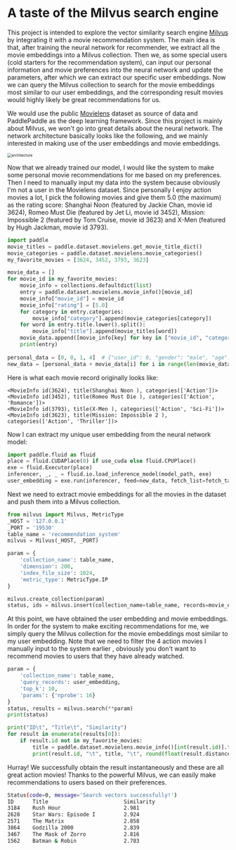 



# A taste of the Milvus search engine

This project is intended to explore the vector similarity search engine [Milvus](https://milvus.io/) by integrating it with a movie recommendation system. The main idea is that, after training the neural network for recommender, we extract all the movie embeddings into a Milvus collection. Then we, as some special users (cold starters for the recommendation system), can input our personal information and movie preferences into the neural network and update the parameters, after which we can extract our specific user embeddings.  Now we can query the Milvus collection to search for the movie embeddings most similar to our user embeddings, and the corresponding result movies would highly likely be great recommendations for us.

We would use the public [Movielens](https://grouplens.org/datasets/movielens/) dataset as source of data and PaddlePaddle as the deep learning framework. Since this project is mainly about Milvus, we won't go into great details about the neural network. The network architecture basically looks like the following, and we mainly interested in making use of the user embeddings and movie embeddings. 

<img src="https://upload-images.jianshu.io/upload_images/10870953-4bb7caf9311cfa65.png?imageMogr2/auto-orient/strip%7CimageView2/2/w/1240" alt="architecture" style="zoom:60%;" />

Now that we already trained our model, I would like the system to make some personal movie recommendations for me based on my preferences. Then I need to manually input my data into the system because obviously I'm not a user in the Movielens dataset. Since personally I enjoy action movies a lot,  I pick the following movies and give them 5.0 (the maximum) as the rating score:  Shanghai Noon (featured by Jackie Chan, movie id 3624), Romeo Must Die (featured by Jet Li, movie id 3452), Mission: Impossible 2 (featured by Tom Cruise, movie id 3623) and X-Men (featured by Hugh Jackman, movie id 3793).

```python
import paddle
movie_titles = paddle.dataset.movielens.get_movie_title_dict()
movie_categories = paddle.dataset.movielens.movie_categories()
my_favorite_movies = [3624, 3452, 3793, 3623]

movie_data = []
for movie_id in my_favorite_movies:
    movie_info = collections.defaultdict(list)
    entry = paddle.dataset.movielens.movie_info()[movie_id]
    movie_info["movie_id"] = movie_id
    movie_info["rating"] = [5.0]
    for category in entry.categories:
        movie_info["category"].append(movie_categories[category])
    for word in entry.title.lower().split():
        movie_info["title"].append(movie_titles[word])
    movie_data.append([movie_info[key] for key in ["movie_id", "category", "title", "rating"]])
    print(entry)
    
personal_data = [0, 0, 1, 4]  # {"user_id": 0, "gender": "male", "age": "18-24", "job": "college/grad student"}
new_data = [personal_data + movie_data[i] for i in range(len(movie_data))]    
```

Here is what each movie record originally looks like:

```
<MovieInfo id(3624), title(Shanghai Noon ), categories(['Action'])>
<MovieInfo id(3452), title(Romeo Must Die ), categories(['Action', 'Romance'])>
<MovieInfo id(3793), title(X-Men ), categories(['Action', 'Sci-Fi'])>
<MovieInfo id(3623), title(Mission: Impossible 2 ), categories(['Action', 'Thriller'])>
```

Now I can extract my unique user embedding from the neural network model:

```python
import paddle.fluid as fluid
place = fluid.CUDAPlace(0) if use_cuda else fluid.CPUPlace()
exe = fluid.Executor(place)
inferencer, _, _ = fluid.io.load_inference_model(model_path, exe)
user_embedding = exe.run(inferencer, feed=new_data, fetch_list=fetch_targets)[1]
```

Next we need to extract movie embeddings for all the movies in the dataset and push them into a Milvus collection.

```python
from milvus import Milvus, MetricType
_HOST = '127.0.0.1'
_PORT = '19530' 
table_name = 'recommendation_system'
milvus = Milvus(_HOST, _PORT)

param = {
    'collection_name': table_name,
    'dimension': 200,
    'index_file_size': 1024,  
    'metric_type': MetricType.IP
}

milvus.create_collection(param)
status, ids = milvus.insert(collection_name=table_name, records=movie_embeddings)
```

At this point, we have obtained the user embedding and movie embeddings. In order for the system to make exciting  recommendations for me, we simply query the Milvus collection for the movie embeddings most similar to my user embedding. Note that we need to filter the 4 action movies I manually input to the system earlier , obviously you don't want to recommend movies to users that they have already watched.

```python
param = {
    'collection_name': table_name,
    'query_records': user_embedding,
    'top_k': 10,
    'params': {'nprobe': 16}
}
status, results = milvus.search(**param)
print(status)

print("ID\t", "Title\t", "Similarity")
for result in enumerate(results[0]):
    if result.id not in my_favorite_movies:
        title = paddle.dataset.movielens.movie_info()[int(result.id)].title
        print(result.id, "\t", title, "\t", round(float(result.distance) * 5, 3))
```

Hurray! We successfully obtain the result instantaneously and these are all great action movies! Thanks to the powerful Milvus, we can easily make recommendations to users based on their preferences.

```bash
Status(code=0, message='Search vectors successfully!')
ID      Title                        Similarity
3184    Rush Hour                    2.981
2628    Star Wars: Episode I         2.924
2571    The Matrix                   2.858
3864    Godzilla 2000                2.839 	
3467    The Mask of Zorro            2.816		 
1562    Batman & Robin               2.783
```



